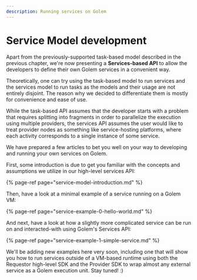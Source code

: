 ```yaml
---
description: Running services on Golem
---
```


# Service Model development

Apart from the previously-supported task-based model described in the previous chapter, we're now presenting a **Services-based API** to allow the developers to define their own Golem services in a convenient way.

Theoretically, one can try using the task-based model to run services and the services model to run tasks as the models and their usage are not entirely disjoint. The reason why we decided to differentiate them is mostly for convenience and ease of use.

While the task-based API assumes that the developer starts with a problem that requires splitting into fragments in order to parallelize the execution using multiple providers, the services API assumes the user would like to treat provider nodes as something like service-hosting platforms, where each activity corresponds to a single instance of some service.

We have prepared a few articles to bet you well on your way to developing and running your own services on Golem.

First, some introduction is due to get you familiar with the concepts and assumptions we utilize in our high-level services API:

{% page-ref page="service-model-introduction.md" %}

Then, have a look at a minimal example of a service running on a Golem VM:

{% page-ref page="service-example-0-hello-world.md" %}

And next, have a look at how a slightly more complicated service can be run on and interacted-with using Golem's Services API:

{% page-ref page="service-example-1-simple-service.md" %}

We'll be adding new examples here very soon, including one that will show you how to run services outside of a VM-based runtime using both the Requestor high-level SDK and the Provider SDK to wrap almost any external service as a Golem execution unit. Stay tuned! :\)

